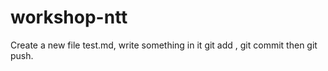 # workshop-ntt

Create a new file test.md, write something in it
git add , git commit then git push.
